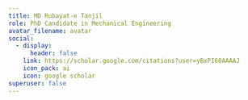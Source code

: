 ```yaml
---
title: MD Rubayat-e Tanjil
role: PhD Candidate in Mechanical Engineering
avatar_filename: avatar
social:
  - display:
      header: false
    link: https://scholar.google.com/citations?user=yBxPI60AAAAJ
    icon_pack: ai
    icon: google scholar
superuser: false
---
```

